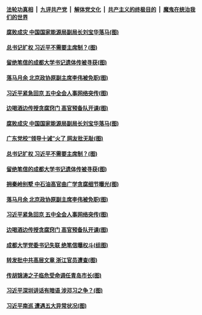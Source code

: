####  [法轮功真相](../../../../basic/blob/master/README.md?t=10172031) &nbsp;|&nbsp; [九评共产党](../../../../9ping.md/blob/master/README.md?t=10172031) &nbsp;|&nbsp; [解体党文化](../../../../jtdwh.md/blob/master/README.md?t=10172031)  &nbsp;|&nbsp; [共产主义的终极目的](../../../../gczydzjmd.md/blob/master/README.md?t=10172031) &nbsp;|&nbsp; [魔鬼在统治我们的世界](../../../../mgztzwmdsj.md/blob/master/README.md?t=10172031) 

#### [腐败成灾 中国国家能源局副局长刘宝华落马(图)](../pages/p2/949527.md?t=10172031) 

#### [总书记扩权 习近平不需要主席制？(图)](../pages/p2/949481.md?t=10172031) 

#### [留绝笔信的成都大学书记遗体传被寻获(图)](../pages/p2/949454.md?t=10172031) 

#### [落马月余 北京政协原副主席李伟被免职(图)](../pages/p2/949424.md?t=10172031) 

#### [习近平紧急回京 五中全会人事网络突传(图)](../pages/p2/949421.md?t=10172031) 

#### [边喝酒边传授贪腐窍门 高官预备队开课(图)](../pages/p2/949359.md?t=10172031) 

#### [腐败成灾 中国国家能源局副局长刘宝华落马(图)](../pages/p2/949527.md?t=10172031) 

#### [广东党校“领导十诫”火了 网友批无耻(图)](../pages/p2/949523.md?t=10172031) 

#### [总书记扩权 习近平不需要主席制？(图)](../pages/p2/949481.md?t=10172031) 



#### [留绝笔信的成都大学书记遗体传被寻获(图)](../pages/p2/949454.md?t=10172031) 

#### [拥秦岭别墅 中石油高官曲广学贪腐细节曝光(图)](../pages/p2/949440.md?t=10172031) 

#### [落马月余 北京政协原副主席李伟被免职(图)](../pages/p2/949424.md?t=10172031) 

#### [习近平紧急回京 五中全会人事网络突传(图)](../pages/p2/949421.md?t=10172031) 

#### [边喝酒边传授贪腐窍门 高官预备队开课(图)](../pages/p2/949359.md?t=10172031) 


#### [成都大学党委书记失联 绝笔信曝权斗(组图)](../pages/p2/949350.md?t=10172031) 



#### [转发批中共高层文章 浙江官员遭查(图)](../pages/p2/949311.md?t=10172031) 

#### [传胡锦涛之子临危受命调任青岛市长(图)](../pages/p2/949278.md?t=10172031) 

#### [习近平深圳讲话有暗语 涉邓习之争？(图)](../pages/p2/949257.md?t=10172031) 


#### [习近平南巡 遭遇五大异常状况(图)](../pages/p2/949249.md?t=10172031) 


